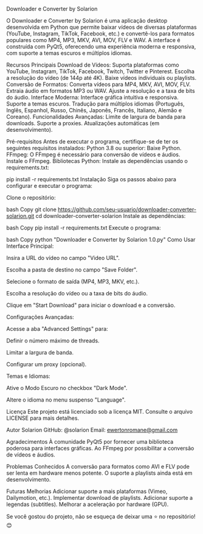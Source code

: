 Downloader e Converter by Solarion

O Downloader e Converter by Solarion é uma aplicação desktop desenvolvida em Python que permite baixar vídeos de diversas plataformas (YouTube, Instagram, TikTok, Facebook, etc.) e convertê-los para formatos populares como MP4, MP3, MKV, AVI, MOV, FLV e WAV. A interface é construída com PyQt5, oferecendo uma experiência moderna e responsiva, com suporte a temas escuros e múltiplos idiomas.

Recursos Principais
Download de Vídeos:
Suporta plataformas como YouTube, Instagram, TikTok, Facebook, Twitch, Twitter e Pinterest.
Escolha a resolução do vídeo (de 144p até 4K).
Baixe vídeos individuais ou playlists.
Conversão de Formatos:
Converta vídeos para MP4, MKV, AVI, MOV, FLV.
Extraia áudio em formatos MP3 ou WAV.
Ajuste a resolução e a taxa de bits do áudio.
Interface Moderna:
Interface gráfica intuitiva e responsiva.
Suporte a temas escuros.
Tradução para múltiplos idiomas (Português, Inglês, Espanhol, Russo, Chinês, Japonês, Francês, Italiano, Alemão e Coreano).
Funcionalidades Avançadas:
Limite de largura de banda para downloads.
Suporte a proxies.
Atualizações automáticas (em desenvolvimento).

Pré-requisitos
Antes de executar o programa, certifique-se de ter os seguintes requisitos instalados:
Python 3.8 ou superior:
Baixe Python.
FFmpeg:
O FFmpeg é necessário para conversão de vídeos e áudios.
Instale o FFmpeg.
Bibliotecas Python:
Instale as dependências usando o requirements.txt:

pip install -r requirements.txt
Instalação
Siga os passos abaixo para configurar e executar o programa:

Clone o repositório:

bash
Copy
git clone https://github.com/seu-usuario/downloader-converter-solarion.git
cd downloader-converter-solarion
Instale as dependências:

bash
Copy
pip install -r requirements.txt
Execute o programa:

bash
Copy
python "Downloader e Converter by Solarion 1.0.py"
Como Usar
Interface Principal:

Insira a URL do vídeo no campo "Video URL".

Escolha a pasta de destino no campo "Save Folder".

Selecione o formato de saída (MP4, MP3, MKV, etc.).

Escolha a resolução do vídeo ou a taxa de bits do áudio.

Clique em "Start Download" para iniciar o download e a conversão.

Configurações Avançadas:

Acesse a aba "Advanced Settings" para:

Definir o número máximo de threads.

Limitar a largura de banda.

Configurar um proxy (opcional).

Temas e Idiomas:

Ative o Modo Escuro no checkbox "Dark Mode".

Altere o idioma no menu suspenso "Language".

Licença
Este projeto está licenciado sob a licença MIT. Consulte o arquivo LICENSE para mais detalhes.

Autor
Solarion
GitHub: @solarion
Email: ewertonromane@gmail.com

Agradecimentos
À comunidade PyQt5 por fornecer uma biblioteca poderosa para interfaces gráficas.
Ao FFmpeg por possibilitar a conversão de vídeos e áudios.

Problemas Conhecidos
A conversão para formatos como AVI e FLV pode ser lenta em hardware menos potente.
O suporte a playlists ainda está em desenvolvimento.

Futuras Melhorias
Adicionar suporte a mais plataformas (Vimeo, Dailymotion, etc.).
Implementar download de playlists.
Adicionar suporte a legendas (subtitles).
Melhorar a aceleração por hardware (GPU).

Se você gostou do projeto, não se esqueça de deixar uma ⭐ no repositório! 😊
